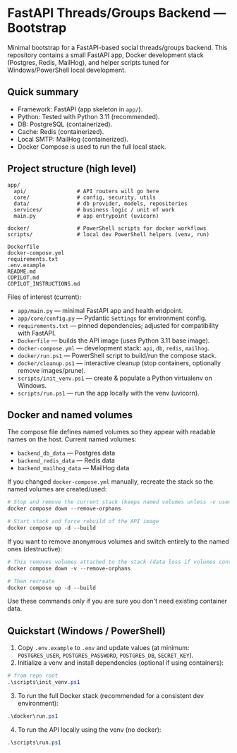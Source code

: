 # FastAPI Threads/Groups Backend — Bootstrap

Minimal bootstrap for a FastAPI-based social threads/groups backend. This repository contains a small FastAPI app, Docker development stack (Postgres, Redis, MailHog), and helper scripts tuned for Windows/PowerShell local development.

## Quick summary
- Framework: FastAPI (app skeleton in `app/`).
- Python: Tested with Python 3.11 (recommended).
- DB: PostgreSQL (containerized).
- Cache: Redis (containerized).
- Local SMTP: MailHog (containerized).
- Docker Compose is used to run the full local stack.

## Project structure (high level)
```
app/
  api/                # API routers will go here
  core/               # config, security, utils
  data/               # db provider, models, repositories
  services/           # business logic / unit of work
  main.py             # app entrypoint (uvicorn)

docker/               # PowerShell scripts for docker workflows
scripts/              # local dev PowerShell helpers (venv, run)

Dockerfile
docker-compose.yml
requirements.txt
.env.example
README.md
COPILOT.md
COPILOT_INSTRUCTIONS.md
```

Files of interest (current):
- `app/main.py` — minimal FastAPI app and health endpoint.
- `app/core/config.py` — Pydantic `Settings` for environment config.
- `requirements.txt` — pinned dependencies; adjusted for compatibility with FastAPI.
- `Dockerfile` — builds the API image (uses Python 3.11 base image).
- `docker-compose.yml` — development stack: `api`, `db`, `redis`, `mailhog`.
- `docker/run.ps1` — PowerShell script to build/run the compose stack.
- `docker/cleanup.ps1` — interactive cleanup (stop containers, optionally remove images/prune).
- `scripts/init_venv.ps1` — create & populate a Python virtualenv on Windows.
- `scripts/run.ps1` — run the app locally with the venv (uvicorn).

## Docker and named volumes
The compose file defines named volumes so they appear with readable names on the host. Current named volumes:
- `backend_db_data` — Postgres data
- `backend_redis_data` — Redis data
- `backend_mailhog_data` — MailHog data

If you changed `docker-compose.yml` manually, recreate the stack so the named volumes are created/used:

```powershell
# Stop and remove the current stack (keeps named volumes unless -v used)
docker compose down --remove-orphans

# Start stack and force rebuild of the API image
docker compose up -d --build
```

If you want to remove anonymous volumes and switch entirely to the named ones (destructive):

```powershell
# This removes volumes attached to the stack (data loss if volumes contain app data)
docker compose down -v --remove-orphans

# Then recreate
docker compose up -d --build
```

Use these commands only if you are sure you don't need existing container data.

## Quickstart (Windows / PowerShell)
1. Copy `.env.example` to `.env` and update values (at minimum: `POSTGRES_USER`, `POSTGRES_PASSWORD`, `POSTGRES_DB`, `SECRET_KEY`).
2. Initialize a venv and install dependencies (optional if using containers):

```powershell
# from repo root
.\scripts\init_venv.ps1
```

3. To run the full Docker stack (recommended for a consistent dev environment):

```powershell
.\docker\run.ps1
```

4. To run the API locally using the venv (no docker):

```powershell
.\scripts\run.ps1
```
